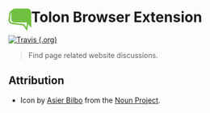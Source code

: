 # <img src="assets/icon.svg" width="45" align="left"> Tolon Browser Extension

[![Travis (.org)](https://img.shields.io/travis/rwanyoike/tolon)](https://travis-ci.org/rwanyoike/tolon)

> Find page related website discussions.

## Attribution

- Icon by [Asier Bilbo](https://thenounproject.com/asierbilbo) from the [Noun Project](https://thenounproject.com).
